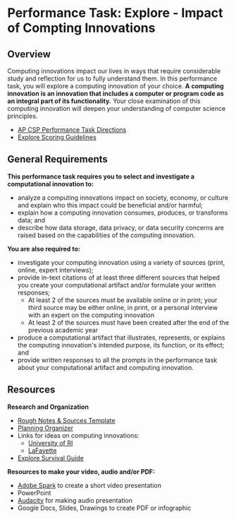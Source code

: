 # Performance Task: Explore - Impact of Compting Innovations

## Overview

Computing innovations impact our lives in ways that require considerable study and reflection for us to fully understand them. In this performance task, you will explore a computing innovation of your choice. **A computing innovation is an innovation that includes a computer or program code as an integral part of its functionality.** Your close examination of this computing innovation will deepen your understanding of computer science principles.

* [AP CSP Performance Task Directions](https://apcentral.collegeboard.org/pdf/ap-csp-student-task-directions.pdf?course=ap-computer-science-principles)
* [Explore Scoring Guidelines](/ap/assets/pdfs/digital_portfolio/explore-guidelines-2019.pdf)

## General Requirements

**This performance task requires you to select and investigate a computational innovation to:**  
* analyze a computing innovations impact on society, economy, or culture and explain who this impact could be beneficial and/or harmful;
* explain how a computing innovation consumes, produces, or transforms data; and
* describe how data storage, data privacy, or data security concerns are raised based on the capabilities of the computing innovation.

**You are also required to:**  
* investigate your computing innovation using a variety of sources (print, online, expert interviews);
* provide in-text citations of at least three different sources that helped you create your computational artifact and/or formulate your written responses;
    * At least 2 of the sources must be available online or in print; your third source may be either online, in print, or a personal interview with an expert on the computing innovation
    * At least 2 of the sources must have been created after the end of the previous academic year
* produce a computational artifact that illustrates, represents, or explains the computing innovation's intended purpose, its function, or its effect; and
* provide written responses to all the prompts in the performance task about your computational artifact and computing innovation.

## Resources

**Research and Organization**

- [Rough Notes & Sources Template](https://docs.google.com/document/d/19n4gLaVmOgiqpCCezNZFtuR6LEhB9SNOg9pJWdXiE3k/edit?usp=sharing)
- [Planning Organizer](\ap\assets\pdfs\digital_portfolio\explore-planning-organizer.pdf)
- Links for ideas on computing innovations:
    - [University of RI](https://computing-concepts.cs.uri.edu/wiki/Computing_Innovations)
    - [LaFayette](https://compsci.lafayette.edu/top-30-innovations/)
- [Explore Survival Guide](\ap\assets\pdfs\digital_portfolio\explore-survival-guide.pdf)

**Resources to make your video, audio and/or PDF:** 

- [Adobe Spark](https://spark.adobe.com/) to create a short video presentation
- PowerPoint
- [Audacity](https://www.audacityteam.org/) for making audio presentation
- Google Docs, Slides, Drawings to create PDF or infographic